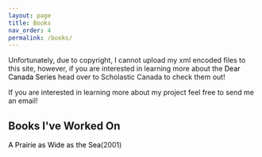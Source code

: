 ```yaml
---
layout: page
title: Books
nav_order: 4
permalink: /books/
---
```

<head>
  <style>
   a:link {
    color: black;
    background-color: transparent;
    text-decoration: none;
  }
  a:visited {
    color: mediumSeaGreen;
    background-color: transparent;
    text-decoration: none;
  }
  a:hover {
    color: mediumSageGreen;
    background-color: transparent;
    text-decoration: underline;
  }
  a:active {
    color: red;
    background-color: transparent;
    text-decoration: underline;
  }
  </style>
</head>

<body>
<p>Unfortunately, due to copyright, I cannot upload my xml encoded files to this site, however, if you are interested in learning more about the <a href="https://www.scholastic.ca/dearcanada/books/">Dear Canada Series</a> head over to Scholastic Canada to check them out!</p> 
<p>If you are interested in learning more about my project feel free to send me an email!</p>
  
<h2>Books I've Worked On</h2>

<p><a href="https://www.scholastic.ca/dearcanada/books/prairie.htm">A Prairie as Wide as the Sea</a>(2001)</p>

</body>


